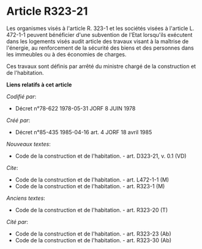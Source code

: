 # Article R323-21

Les organismes visés à l'article R. 323-1 et les sociétés visées à l'article L. 472-1-1 peuvent bénéficier d'une subvention
de l'Etat lorsqu'ils exécutent dans les logements visés audit article des travaux visant à la maîtrise de l'énergie, au
renforcement de la sécurité des biens et des personnes dans les immeubles ou à des économies de charges.

Ces travaux sont définis par arrêté du ministre chargé de la construction et de l'habitation.

**Liens relatifs à cet article**

_Codifié par_:

  - Décret n°78-622 1978-05-31 JORF 8 JUIN 1978

_Créé par_:

  - Décret n°85-435 1985-04-16 art. 4 JORF 18 avril 1985

_Nouveaux textes_:

  - Code de la construction et de l'habitation. - art. D323-21, v. 0.1 (VD)

_Cite_:

  - Code de la construction et de l'habitation. - art. L472-1-1 (M)
  - Code de la construction et de l'habitation. - art. R323-1 (M)

_Anciens textes_:

  - Code de la construction et de l'habitation. - art. R323-20 (T)

_Cité par_:

  - Code de la construction et de l'habitation. - art. R323-23 (Ab)
  - Code de la construction et de l'habitation. - art. R323-30 (Ab)

